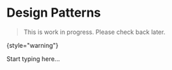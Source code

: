 # Design Patterns

> This is work in progress. Please check back later.
> 
{style="warning"}

Start typing here...